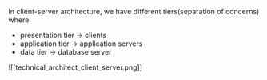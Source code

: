 In client-server architecture, we have different tiers(separation of concerns) where 
- presentation tier -> clients
- application tier -> application servers
- data tier -> database server

![[technical_architect_client_server.png]]
